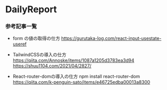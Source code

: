 # DailyReport

### 参考記事一覧
- form の値の取得の仕方
https://gurutaka-log.com/react-input-usestate-useref

- TailwindCSSの導入の仕方
https://qiita.com/Annoske/items/1087a1205d3783ea3d94
https://shuu1104.com/2021/04/2827/

- React-router-domの導入の仕方
npm install react-router-dom
https://qiita.com/k-penguin-sato/items/e46725edba00013a8300
